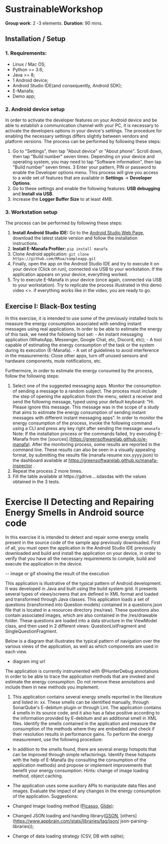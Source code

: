 
# SustrainableWorkshop

**Group work**: 2 -3 elements.
**Duration**: 90 mins.

## Installation / Setup


### 1. Requirements:
- Linux / Mac OS;
- Python >= 3.6;
- Java >= 8;
- 1 Android device;
- Android Studio IDE(and consequently, Android SDK);
- E-Manafa;
- Demo app;



### 2. Android device setup
 In order to activate the developer features on your Android device and be able to establish a communication channel with your PC, it is necessary to activate the developers options in your device's settings. The procedure for enabling the necessary settings differs slightly between vendors and platform versions.
 The process can be performed by following these steps:
 

 1. Go to "Settings", then tap "About device" or "About phone". Scroll down, then tap "Build number" seven times. Depending on your device and operating system, you may need to tap "Software information", then tap "Build number" seven times. 3 Enter your pattern, PIN or password to enable the Developer options menu. This process will give you access to a wide set of features that are available in **Settings** -> **Developer Options**.
 2. Go to these settings and enable the following features: **USB debugging** and **Install via USB**.
 3. Increase the **Logger Buffer Size** to at least 4MB.
 
### 3.  Workstation setup

The process can be performed by following these steps: 
1. **Install Android Studio IDE:** Go to the [Android Studio Web Page](https://developer.android.com/studio),  download the latest stable version and follow the installation instructions. 
2. **Install E-Manafa Profiler:**  `pip install manafa`
3. Clone Android application: `git clone https://github.com/RRua/sampleapp.git`
4. Finally, open the app on the Android Studio IDE and try to execute it on your device (Click on run), connected via USB to your workstation. If the application appears on your device, everything worked.
5. Try to execute E-Manafa in your device (once again, connected via USB to your workstation). Try to replicate the process illustrated in this demo video <>. if everything works like in the video, you are ready to go. 


## Exercise I: Black-Box testing

 In this exercise, it is intended to use some of the previously installed tools to  measure the energy consumption associated with sending instant messages using  real applications. In order to be able to estimate the energy of this task, we need  the following tool set:
	 -   An instant messaging application (WhatsApp, Messenger, Google Chat, etc,  Discord, etc);
	-   A tool capable of estimating the energy consumption of the task or the  system during its execution (E-Manafa).
	- A set of guidelines to avoid interference in the measurements: Close other  apps, turn off unused sensors and hardware components, mute notifications,  etc.

Furthermore, in order to estimate the energy consumed by the process, follow the  following steps:
	
1. Select one of the suggested messaging apps. Monitor the consumption of  sending a message to a random subject. The process must include the step of  opening the application from the menu, select a receiver and send the  following message, typed using your default keyboard: ”Hi. Please ignore this message. This message was in the scope of a study that aims to estimate the  energy consumption of sending instant messages with different instant  messaging apps”. In order to monitor the energy consumption of the process,  invoke the following command using a CLI and press any key right after  sending the message: `emanafa` Note: If the installation process or the commands failed, try executing E-Manafa from the [sources].(https://greensoftwarelab.github.io/e-manafa).
After the monitoring process, some results are reported in the command line.  These results can also be seen in a visually appealing format, by submitting  the results file (manafa resume xxx.yyyy.json) to the dashboard available at https://greensoftwarelab.github.io/manafa-inspector .
3. Repeat the process 2 more times.
4. Fill the table available at  https://gdrive....sdasdas  with the values  obtained in the 3 tests.  


# Exercise II Detecting and Repairing Energy Smells in Android source code

In this exercise it is intended to detect and repair some energy smells present in  the source code of the sample app previously downloaded. First of all, you must open the  application in the Android Studio IDE previously downloaded and build and  install the application on your device, in order to verify that you have all the necessary requirements to compile, build and execute the application in the device.

-- image or gif showing the result of the execution

This application is illustrative of the typical pattern of Android development. It was developed in Java and built using the build system grid. It presents several types of views/screens that are defined in XML format and loaded and transformed through Java classes. This application loads a set of questions (transformed into Question models) contained in a questions.json file that is located in a resources directory (res/raw). These questions also contain associated images, which are also contained in the /res/drawable folder. These questions are loaded into a data structure in the ViewModel class, and then used in 2 different views: QuestionListFragment and SingleQuestionFragment.

 Below is a diagram that illustrates the typical pattern of navigation over the various views of the application, as well as which components are used in each view.

- diagram img url

The application is currently instrumented with @HunterDebug annotations in order to be able to trace the application methods that are invoked and estimate the energy consumption. Do not remove these annotations and include them in new methods you implement.

1. This application contains several energy smells reported in the literature and listed in: xx. These smells can be identified manually, through SonarQube's E-debitum plugin or through Lint. The application contains 4 smells in its source code, and it also has a false positive according to the information provided by E-debitum and an additional smell in XML files. Identify the smells contained in the application and measure the consumption of the methods where they are embedded and check if their resolution results in performance gains. To perform the energy measurement, use the following procedure:

 - In addition to the smells found, there are several energy hotspots that can be improved through simple refactorings. Identify these hotspots with the help of E-Manafa (by consulting the consumption of the application methods) and propose or implement improvements that benefit your energy consumption. Hints: change of image loading method, object caching.

 - The application uses some auxiliary APIs to manipulate data files and images. Evaluate the impact of any changes in the energy consumption of the application. Suggestions:

- Changed Image loading method ([Picasso](https://square.github.io/picasso/), [Glide](https://github.com/bumptech/glide));
- Changed JSON loading and handling library([GSON](https://github.com/google/gson), [others](https://www.appbrain.com/stats/libraries/tag/json/ json-parsing-libraries));
- Change of data loading strategy (CSV, DB with sqlite);
